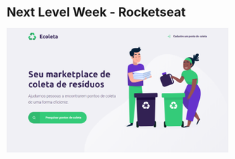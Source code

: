 # Next Level Week - Rocketseat

![Ecoleta](https://github.com/thiagohrcosta/Next-Level-Week-Rocketseat/blob/master/imgs/1.png?raw=true)
